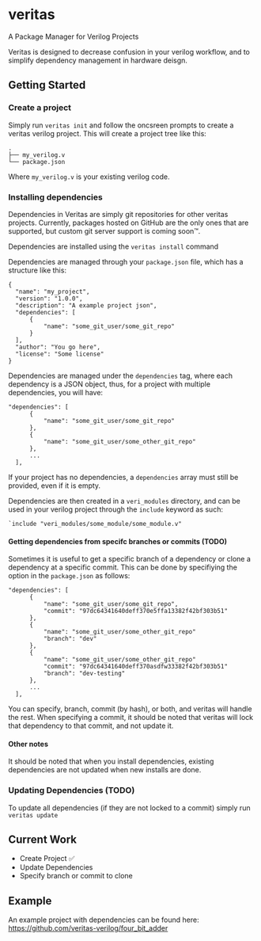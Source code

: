 # veritas
A Package Manager for Verilog Projects

Veritas is designed to decrease confusion in your verilog workflow, and to simplify dependency management in hardware deisgn.

## Getting Started

### Create a project
Simply run `veritas init` and follow the oncsreen prompts to create a veritas verilog project. This will create a project tree like this:
```
.
├── my_verilog.v
└── package.json

```
Where `my_verilog.v` is your existing verilog code.

### Installing dependencies
Dependencies in Veritas are simply git repositories for other veritas projects. Currently, packages hosted on GitHub are the only ones that are supported, but custom git server support is coming soon™.

Dependencies are installed using the `veritas install` command

Dependencies are managed through your `package.json` file, which has a structure like this:
```
{
  "name": "my_project",
  "version": "1.0.0",
  "description": "A example project json",
  "dependencies": [
      {
          "name": "some_git_user/some_git_repo"
      }
  ],
  "author": "You go here",
  "license": "Some license"
}

```
Dependencies are managed under the `dependencies` tag, where each dependency is a JSON object, thus, for a project with multiple dependencies, you will have:
```
"dependencies": [
      {
          "name": "some_git_user/some_git_repo"
      },
      {
          "name": "some_git_user/some_other_git_repo"
      },
      ...
  ],
```

If your project has no dependencies, a `dependencies` array must still be provided, even if it is empty. 

Dependencies are then created in a `veri_modules` directory, and can be used in your verilog project through the `include` keyword as such:
```
`include "veri_modules/some_module/some_module.v"
```

#### Getting dependencies from specifc branches or commits (TODO)
Sometimes it is useful to get a specific branch of a dependency or clone a dependency at a specific commit. This can be done by specifiying the option in the `package.json` as follows:
```
"dependencies": [
      {
          "name": "some_git_user/some_git_repo",
          "commit": "97dc64341640deff370e5ffa13382f42bf303b51"
      },
      {
          "name": "some_git_user/some_other_git_repo"
          "branch": "dev"
      },
      {
          "name": "some_git_user/some_other_git_repo"
          "commit": "97dc64341640deff370asdfw33382f42bf303b51"
          "branch": "dev-testing"
      },
      ...
  ],
```
You can specify, branch, commit (by hash), or both, and veritas will handle the rest. When specifying a commit, it should be noted that veritas will lock that dependency to that commit, and not update it.

#### Other notes
It should be noted that when you install dependencies, existing dependencies are not updated when new installs are done.

### Updating Dependencies (TODO)
To update all dependencies (if they are not locked to a commit) simply run `veritas update`


## Current Work
 - Create Project ✅
 - Update Dependencies
 - Specify branch or commit to clone

## Example
An example project with dependencies can be found here: https://github.com/veritas-verilog/four_bit_adder
